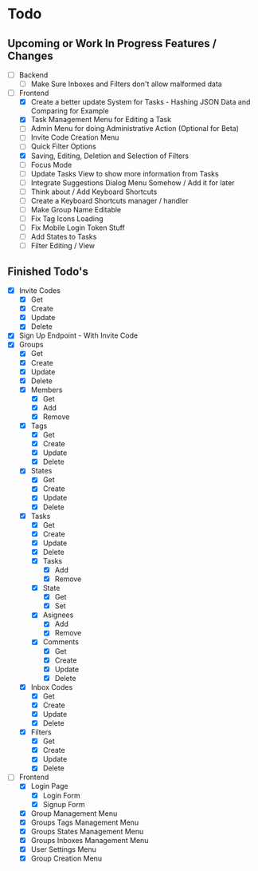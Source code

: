 # Todo

## Upcoming or Work In Progress Features / Changes

- [ ] Backend
  - [ ] Make Sure Inboxes and Filters don't allow malformed data

- [ ] Frontend
  - [X] Create a better update System for Tasks - Hashing JSON Data and Comparing for Example
  - [X] Task Management Menu for Editing a Task
  - [ ] Admin Menu for doing Administrative Action (Optional for Beta)
  - [ ] Invite Code Creation Menu
  - [ ] Quick Filter Options
  - [X] Saving, Editing, Deletion and Selection of Filters
  - [ ] Focus Mode
  - [ ] Update Tasks View to show more information from Tasks
  - [ ] Integrate Suggestions Dialog Menu Somehow / Add it for later
  - [ ] Think about / Add Keyboard Shortcuts
  - [ ] Create a Keyboard Shortcuts manager / handler
  - [ ] Make Group Name Editable
  - [ ] Fix Tag Icons Loading
  - [ ] Fix Mobile Login Token Stuff
  - [ ] Add States to Tasks
  - [ ] Filter Editing / View

## Finished Todo's

- [X] Invite Codes
  - [X] Get
  - [X] Create
  - [X] Update
  - [X] Delete
- [X] Sign Up Endpoint - With Invite Code
- [X] Groups
  - [X] Get
  - [X] Create
  - [X] Update
  - [X] Delete
  - [X] Members
    - [X] Get
    - [X] Add
    - [X] Remove
  - [X] Tags
    - [X] Get
    - [X] Create
    - [X] Update
    - [X] Delete
  - [X] States
    - [X] Get
    - [X] Create
    - [X] Update
    - [X] Delete
  - [X] Tasks
    - [X] Get
    - [X] Create
    - [X] Update
    - [X] Delete
    - [X] Tasks
      - [X] Add
      - [X] Remove
    - [X] State
      - [X] Get
      - [X] Set
    - [X] Asignees
      - [X] Add
      - [X] Remove
    - [X] Comments
      - [X] Get
      - [X] Create
      - [X] Update
      - [X] Delete
  - [X] Inbox Codes
    - [X] Get
    - [X] Create
    - [X] Update
    - [X] Delete
  - [X] Filters
    - [X] Get
    - [X] Create
    - [X] Update
    - [X] Delete

- [ ] Frontend
  - [X] Login Page
    - [X] Login Form
    - [X] Signup Form
  - [X] Group Management Menu
  - [X] Groups Tags Management Menu
  - [X] Groups States Management Menu
  - [X] Groups Inboxes Management Menu
  - [X] User Settings Menu
  - [X] Group Creation Menu
